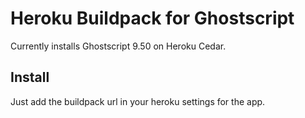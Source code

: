 # Heroku Buildpack for Ghostscript

Currently installs Ghostscript 9.50 on Heroku Cedar.

## Install

Just add the buildpack url in your heroku settings for the app.
